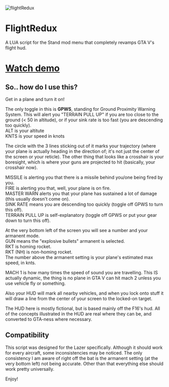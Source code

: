 ![flightRedux](https://i.imgur.com/maOUjhJ.png)
# FlightRedux  
A LUA script for the Stand mod menu that completely revamps GTA V's flight hud.

# [Watch demo](https://www.reddit.com/)

## So.. how do I use this?  
Get in a plane and turn it on!  
  
The only toggle in this is **GPWS**, standing for Ground Proximity Warning System. This will alert you "TERRAIN PULL UP" if you are too close to the ground (< 50 in altitude), or if your sink rate is too fast (you are descending too quickly).  
ALT is your altitute  
KNTS is your speed in knots  

The circle with the 3 lines sticking out of it marks your trajectory (where your plane is actually heading in the direction of; it's not just the center of the screen or your reticle). The other thing that looks like a crosshair is your boresight, which is where your guns are projected to hit (basically, your crosshair now).  

MISSILE is alerting you that there is a missile behind you/one being fired by you.  
FIRE is alerting you that, well, your plane is on fire.  
MASTER WARN alerts you that your plane has sustained a lot of damage (this usually doesn't come on).  
SINK RATE means you are descending too quickly (toggle off GPWS to turn this off).  
TERRAIN PULL UP is self-explanatory (toggle off GPWS or put your gear down to turn this off).  
  
At the very bottom left of the screen you will see a number and your armanent mode.  
GUN means the "explosive bullets" armanent is selected.  
RKT is homing rocket.  
RKT (NH) is non-homing rocket.  
The number above the armanent setting is your plane's estimated max speed, in knts. 

MACH 1 is how many times the speed of sound you are travelling. This IS actually dynamic, the thing is no plane in GTA V can hit mach 2 unless you use vehicle fly or something.  
  
Also your HUD will mark all nearby vehicles, and when you lock onto stuff it will draw a line from the center of your screen to the locked-on target.  
  
The HUD here is mostly fictional, but is based mainly off the F16's hud. All of the concepts illustrated in the HUD are real where they can be, and converted to GTA-ness where necessary.  
  
  
## Compatibility 
This script was designed for the Lazer specifically. Although it should work for every aircraft, some inconsistencies may be noticed. The only consistency I am aware of right off the bat is the armanent setting (at the very bottom left) not being accurate. Other than that everything else should work pretty universally.  

Enjoy!
